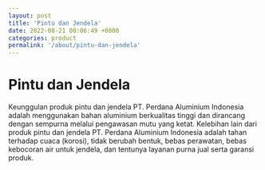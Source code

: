 ```yaml
---
layout: post
title: 'Pintu dan Jendela'
date: 2022-08-21 00:06:49 +0800
categories: product
permalink: '/about/pintu-dan-jendela'
---
```


# Pintu dan Jendela

Keunggulan produk pintu dan jendela PT. Perdana Aluminium Indonesia adalah menggunakan bahan aluminium berkualitas tinggi dan dirancang dengan sempurna melalui pengawasan mutu yang ketat. Kelebihan lain dari produk pintu dan jendela PT. Perdana Aluminium Indonesia adalah tahan terhadap cuaca (korosi), tidak berubah bentuk, bebas perawatan, bebas kebocoran air untuk jendela, dan tentunya layanan purna jual serta garansi produk.
